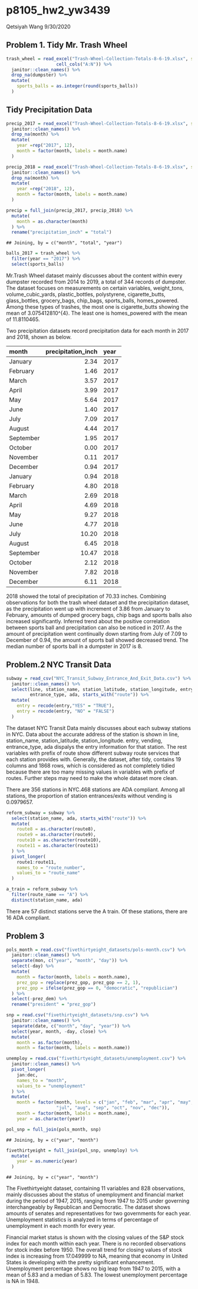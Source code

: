 p8105\_hw2\_yw3439
================
Qetsiyah Wang
9/30/2020

## Problem 1. Tidy Mr. Trash Wheel

``` r
trash_wheel = read_excel("Trash-Wheel-Collection-Totals-8-6-19.xlsx", sheet = "Mr. Trash Wheel", skip = 1,
                   cell_cols("A:N")) %>%
  janitor::clean_names() %>%
  drop_na(dumpster) %>%
  mutate(
    sports_balls = as.integer(round(sports_balls))
  )
```

## Tidy Precipitation Data

``` r
precip_2017 = read_excel("Trash-Wheel-Collection-Totals-8-6-19.xlsx", sheet = "2017 Precipitation", skip = 1) %>%
  janitor::clean_names() %>%
  drop_na(month) %>%
  mutate(
    year =rep("2017", 12),
    month = factor(month, labels = month.name)
  )

precip_2018 = read_excel("Trash-Wheel-Collection-Totals-8-6-19.xlsx", sheet = "2018 Precipitation", skip = 1) %>%
  janitor::clean_names() %>%
  drop_na(month) %>%
  mutate(
    year =rep("2018", 12),
    month = factor(month, labels = month.name)
  )

precip = full_join(precip_2017, precip_2018) %>%
  mutate(
    month = as.character(month)
  ) %>%
  rename("precipitation_inch" = "total")
```

    ## Joining, by = c("month", "total", "year")

``` r
balls_2017 = trash_wheel %>%
  filter(year == "2017") %>%
  select(sports_balls)
```

Mr.Trash Wheel dataset mainly discusses about the content within every
dumpster recorded from 2014 to 2019, a total of 344 records of dumpster.
The dataset focuses on measurements on certain variables, weight\_tons,
volume\_cubic\_yards, plastic\_bottles, polystyrene, cigarette\_butts,
glass\_bottles, grocery\_bags, chip\_bags, sports\_balls,
homes\_powered. Among these types of trashes, the most one is
cigarette\_butts showing the mean of 3.075412810^{4}. The least one is
homes\_powered with the mean of 11.8110465.

Two precipitation datasets record precipitation data for each month in
2017 and 2018, shown as below.

| month     | precipitation\_inch | year |
| :-------- | ------------------: | :--- |
| January   |                2.34 | 2017 |
| February  |                1.46 | 2017 |
| March     |                3.57 | 2017 |
| April     |                3.99 | 2017 |
| May       |                5.64 | 2017 |
| June      |                1.40 | 2017 |
| July      |                7.09 | 2017 |
| August    |                4.44 | 2017 |
| September |                1.95 | 2017 |
| October   |                0.00 | 2017 |
| November  |                0.11 | 2017 |
| December  |                0.94 | 2017 |
| January   |                0.94 | 2018 |
| February  |                4.80 | 2018 |
| March     |                2.69 | 2018 |
| April     |                4.69 | 2018 |
| May       |                9.27 | 2018 |
| June      |                4.77 | 2018 |
| July      |               10.20 | 2018 |
| August    |                6.45 | 2018 |
| September |               10.47 | 2018 |
| October   |                2.12 | 2018 |
| November  |                7.82 | 2018 |
| December  |                6.11 | 2018 |

2018 showed the total of precipitation of 70.33 inches. Combining
observations for both the trash wheel dataset and the precipitation
dataset, as the precipitation went up with increment of 3.86 from
January to February, amounts of dumped grocery bags, chip bags and
sports balls also increased significantly. Inferred trend about the
positive correlation between sports ball and precipitation can also be
noticed in 2017. As the amount of precipitation went continually down
starting from July of 7.09 to December of 0.94, the amount of sports
ball showed decreased trend. The median number of sports ball in a
dumpster in 2017 is 8.

## Problem.2 NYC Transit Data

``` r
subway = read_csv("NYC_Transit_Subway_Entrance_And_Exit_Data.csv") %>%
  janitor::clean_names() %>%
  select(line, station_name, station_latitude, station_longitude, entry, vending, 
         entrance_type, ada, starts_with("route")) %>%
  mutate(
    entry = recode(entry,"YES" = "TRUE"),
    entry = recode(entry, "NO" = "FALSE")
  )
```

The dataset NYC Transit Data mainly discusses about each subway stations
in NYC. Data about the accurate address of the station is shown in line,
station\_name, station\_latitude, station\_longitude. entry, vending,
entrance\_type, ada dispalys the entry information for that station. The
rest variables with prefix of route show different subway route services
that each station provides with. Generally, the dataset, after tidy,
contains 19 columns and 1868 rows, which is considered as not completely
tidied because there are too many missing values in variables with
prefix of routes. Further steps may need to make the whole dataset more
clean.

There are 356 stations in NYC.468 stations are ADA compliant. Among all
stations, the proportion of station entrances/exits without vending is
0.0979657.

``` r
reform_subway = subway %>%
  select(station_name, ada, starts_with("route")) %>%
  mutate(
    route8 = as.character(route8),
    route9 = as.character(route9),
    route10 = as.character(route10),
    route11 = as.character(route11)
  ) %>%
  pivot_longer(
    route1:route11,
    names_to = "route_number",
    values_to = "route_name"
  )

a_train = reform_subway %>%
  filter(route_name == "A") %>%
  distinct(station_name, ada)
```

There are 57 distinct stations serve the A train. Of these stations,
there are 16 ADA compliant.

## Problem 3

``` r
pols_month = read.csv("fivethirtyeight_datasets/pols-month.csv") %>%
  janitor::clean_names() %>%
  separate(mon, c("year", "month", "day")) %>%
  select(-day) %>%
  mutate(
    month = factor(month, labels = month.name),
    prez_gop = replace(prez_gop, prez_gop == 2, 1),
    prez_gop = ifelse(prez_gop == 0, "democratic", "republician")
  ) %>%
  select(-prez_dem) %>%
  rename("president" = "prez_gop")

snp = read.csv("fivethirtyeight_datasets/snp.csv") %>%
  janitor::clean_names() %>%
  separate(date, c("month", "day", "year")) %>%
  select(year, month, -day, close) %>%
  mutate(
    month = as.factor(month),
    month = factor(month, labels = month.name))

unemploy = read.csv("fivethirtyeight_datasets/unemployment.csv") %>%
  janitor::clean_names() %>%
  pivot_longer(
    jan:dec,
    names_to = "month",
    values_to = "unemployment"
  ) %>%
  mutate(
    month = factor(month, levels = c("jan", "feb", "mar", "apr", "may", "jun",
                   "jul", "aug", "sep", "oct", "nov", "dec")),
    month = factor(month, labels = month.name),
    year = as.character(year))

pol_snp = full_join(pols_month, snp)
```

    ## Joining, by = c("year", "month")

``` r
fivethirtyeight = full_join(pol_snp, unemploy) %>%
  mutate(
    year = as.numeric(year)
  )
```

    ## Joining, by = c("year", "month")

The Fivethirtyeight dataset, containing 11 variables and 828
observations, mainly discusses about the status of unemployment and
financial market during the period of 1947, 2015, ranging from 1947 to
2015 under governing interchangeably by Republican and Democratic. The
dataset shows amounts of senates and representatives for two governments
for each year. Unemployment statistics is analyzed in terms of
percentage of unemployment in each month for every year.

Financial market status is shown with the closing values of the S\&P
stock index for each month within each year. There is no recorded
observations for stock index before 1950. The overall trend for closing
values of stock index is increasing from 17.049999 to NA, meaning that
economy in United States is developing with the pretty significant
enhancement. Unemployment percentage shows no big leap from 1947 to
2015, with a mean of 5.83 and a median of 5.83. The lowest unemployment
percentage is NA in 1948.
